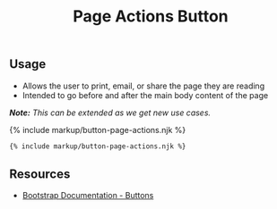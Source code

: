 ﻿---
title: Page Actions Button
summary: Page Actions allow users perform various actions. 
tags: components, buttons
layout: guide
eleventyNavigation:
  key: Page Actions Button
  parent: Components
  order: 120
  excerpt: Page Actions allow users perform various actions. 
  img: /img/illustrations/illus-button-page-actions.svg
---

## Usage

- Allows the user to print, email, or share the page they are reading
- Intended to go before and after the main body content of the page

_**Note:** This can be extended as we get new use cases._

{% include markup/button-page-actions.njk %}

``` html
{% include markup/button-page-actions.njk %}
```

## Resources

* <a href="https://getbootstrap.com/docs/4.5/components/buttons/" target="_blank">Bootstrap Documentation - Buttons</a>
